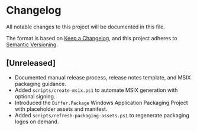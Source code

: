 # Changelog

All notable changes to this project will be documented in this file.

The format is based on [Keep a Changelog](https://keepachangelog.com/en/1.1.0/), and this project adheres to [Semantic Versioning](https://semver.org/spec/v2.0.0.html).

## [Unreleased]

- Documented manual release process, release notes template, and MSIX packaging guidance.
- Added `scripts/create-msix.ps1` to automate MSIX generation with optional signing.
- Introduced the `Differ.Package` Windows Application Packaging Project with placeholder assets and manifest.
- Added `scripts/refresh-packaging-assets.ps1` to regenerate packaging logos on demand.
